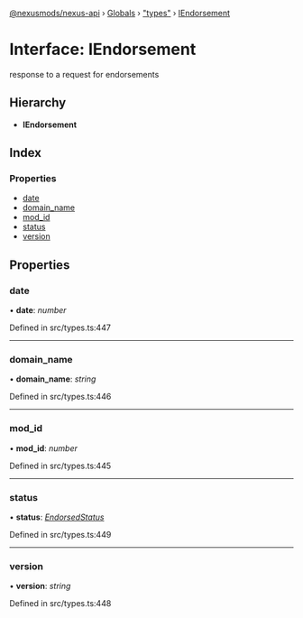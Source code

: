 [@nexusmods/nexus-api](../README.md) › [Globals](../globals.md) › ["types"](../modules/_types_.md) › [IEndorsement](_types_.iendorsement.md)

# Interface: IEndorsement

response to a request for endorsements

## Hierarchy

* **IEndorsement**

## Index

### Properties

* [date](_types_.iendorsement.md#date)
* [domain_name](_types_.iendorsement.md#domain_name)
* [mod_id](_types_.iendorsement.md#mod_id)
* [status](_types_.iendorsement.md#status)
* [version](_types_.iendorsement.md#version)

## Properties

###  date

• **date**: *number*

Defined in src/types.ts:447

___

###  domain_name

• **domain_name**: *string*

Defined in src/types.ts:446

___

###  mod_id

• **mod_id**: *number*

Defined in src/types.ts:445

___

###  status

• **status**: *[EndorsedStatus](../modules/_types_.md#endorsedstatus)*

Defined in src/types.ts:449

___

###  version

• **version**: *string*

Defined in src/types.ts:448
